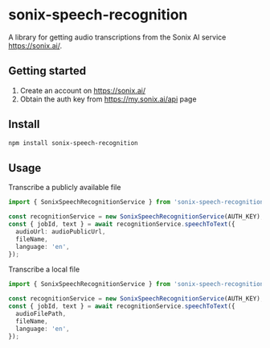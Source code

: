 # sonix-speech-recognition

A library for getting audio transcriptions from the Sonix AI service https://sonix.ai/.

## Getting started

1. Create an account on https://sonix.ai/
2. Obtain the auth key from https://my.sonix.ai/api page

## Install

```bash
npm install sonix-speech-recognition
```

## Usage

Transcribe a publicly available file

```ts
import { SonixSpeechRecognitionService } from 'sonix-speech-recognition';

const recognitionService = new SonixSpeechRecognitionService(AUTH_KEY);
const { jobId, text } = await recognitionService.speechToText({
  audioUrl: audioPublicUrl,
  fileName,
  language: 'en',
});
```

Transcribe a local file

```ts
import { SonixSpeechRecognitionService } from 'sonix-speech-recognition';

const recognitionService = new SonixSpeechRecognitionService(AUTH_KEY);
const { jobId, text } = await recognitionService.speechToText({
  audioFilePath,
  fileName,
  language: 'en',
});
```
